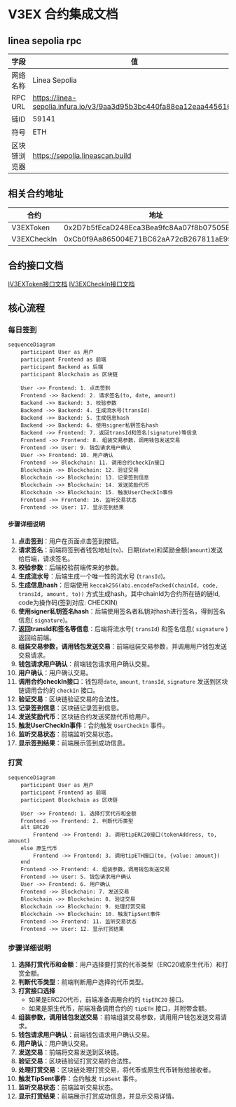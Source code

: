 # V3EX 合约集成文档

## linea sepolia rpc
| 字段| 值|
| ------------ | ------------------------------------------------------------ |
| 网络名称     | Linea Sepolia                                                |
| RPC URL      | https://linea-sepolia.infura.io/v3/9aa3d95b3bc440fa88ea12eaa4456161 |
| 链ID         | 59141                                                        |
| 符号         | ETH                                                          |
| 区块链浏览器 | https://sepolia.lineascan.build                              |

## 相关合约地址

| 合约        | 地址 |
| ----------- | ---- |
| V3EXToken   |   0x2D7b5fEcaD248Eca3Bea9fc8Aa07f8b07505EE3a   |
| V3EXCheckIn |   0xCb0f9Aa865004E71BC62aA72cB267811aE99f8a3   |

## 合约接口文档
[IV3EXToken接口文档](./IV3EXToken接口文档.md)
[IV3EXCheckIn接口文档](./IV3EXCheckIn接口文档.md)

## 核心流程
### 每日签到
```mermaid
sequenceDiagram
    participant User as 用户
    participant Frontend as 前端
    participant Backend as 后端
    participant Blockchain as 区块链

    User ->> Frontend: 1. 点击签到
    Frontend ->> Backend: 2. 请求签名(to, date, amount)
    Backend ->> Backend: 3. 校验参数
    Backend ->> Backend: 4. 生成流水号(transId)
    Backend ->> Backend: 5. 生成信息hash
    Backend ->> Backend: 6. 使用signer私钥签名hash
    Backend ->> Frontend: 7. 返回transId和签名(signature)等信息
    Frontend ->> Frontend: 8. 组装交易参数，调用钱包发送交易
    Frontend ->> User: 9. 钱包请求用户确认
    User ->> Frontend: 10. 用户确认
    Frontend ->> Blockchain: 11. 调用合约checkIn接口
    Blockchain ->> Blockchain: 12. 验证交易
    Blockchain ->> Blockchain: 13. 记录签到信息
    Blockchain ->> Blockchain: 14. 发送奖励代币
    Blockchain ->> Blockchain: 15. 触发UserCheckIn事件
    Frontend ->> Frontend: 16. 监听交易状态
    Frontend ->> User: 17. 显示签到结果
```

#### 步骤详细说明

1. **点击签到**：用户在页面点击签到按钮。
2. **请求签名**：前端将签到者钱包地址(`to`)、日期(`date`)和奖励金额(`amount`)发送给后端，请求签名。
3. **校验参数**：后端校验前端传来的参数。
4. **生成流水号**：后端生成一个唯一性的流水号 (`transId`)。
5. **生成信息hash**：后端使用 `keccak256(abi.encodePacked(chainId, code, transId, amount, to))` 方式生成hash。其中chainId为合约所在链的链Id, code为操作码(签到对应: CHECKIN)
6. **使用signer私钥签名hash**：后端使用签名者私钥对hash进行签名，得到签名信息( `signature`)。
7. **返回transId和签名等信息**：后端将流水号( `transId`) 和签名信息( `signature` )返回给前端。
8. **组装交易参数，调用钱包发送交易**：前端组装交易参数，并调用用户钱包发送交易请求。
9. **钱包请求用户确认**：前端钱包请求用户确认交易。
10. **用户确认**：用户确认交易。
11. **调用合约checkIn接口**：钱包将`date`, `amount`, `transId`, `signature` 发送到区块链调用合约的 `checkIn` 接口。
12. **验证交易**：区块链验证交易的合法性。
13. **记录签到信息**：区块链记录签到信息。
14. **发送奖励代币**：区块链合约发送奖励代币给用户。
15. **触发UserCheckIn事件**：合约触发 `UserCheckIn` 事件。
16. **监听交易状态**：前端监听交易状态。
17. **显示签到结果**：前端展示签到成功信息。



### 打赏
```mermaid
sequenceDiagram
    participant User as 用户
    participant Frontend as 前端
    participant Blockchain as 区块链

    User ->> Frontend: 1. 选择打赏代币和金额
    Frontend ->> Frontend: 2. 判断代币类型
    alt ERC20
        Frontend ->> Frontend: 3. 调用tipERC20接口(tokenAddress, to, amount)
    else 原生代币
        Frontend ->> Frontend: 3. 调用tipETH接口(to, {value: amount})
    end
    Frontend ->> Frontend: 4. 组装参数，调用钱包发送交易
    Frontend ->> User: 5. 钱包请求用户确认
    User ->> Frontend: 6. 用户确认
    Frontend ->> Blockchain: 7. 发送交易
    Blockchain ->> Blockchain: 8. 验证交易
    Blockchain ->> Blockchain: 9. 处理打赏交易
    Blockchain ->> Blockchain: 10. 触发TipSent事件
    Frontend ->> Frontend: 11. 监听交易状态
    Frontend ->> User: 12. 显示打赏结果
```

### 步骤详细说明

1. **选择打赏代币和金额**：用户选择要打赏的代币类型（ERC20或原生代币）和打赏金额。
2. **判断代币类型**：前端判断用户选择的代币类型。
3. **打赏接口选择**
   - 如果是ERC20代币，前端准备调用合约的 `tipERC20` 接口。
   - 如果是原生代币，前端准备调用合约的 `tipETH` 接口，并附带金额。
4. **组装参数，调用钱包发送交易**：前端组装交易参数，调用用户钱包发送交易请求。
5. **钱包请求用户确认**：前端钱包请求用户确认交易。
6. **用户确认**：用户确认交易。
7. **发送交易**：前端将交易发送到区块链。
8. **验证交易**：区块链验证打赏交易的合法性。
9. **处理打赏交易**：区块链处理打赏交易，将代币或原生代币转账给接收者。
10. **触发TipSent事件**：合约触发 `TipSent` 事件。
11. **监听交易状态**：前端监听交易状态。
12. **显示打赏结果**：前端展示打赏成功信息，并显示交易详情。
